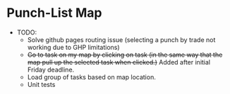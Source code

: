 # Punch-List Map

* TODO:
  * Solve github pages routing issue (selecting a punch by trade not working due to GHP limitations)
  * ~~Go to task on my map by clicking on task (in the same way that the map pull up the selected task when clicked.)~~ Added after initial Friday deadline.
  * Load group of tasks based on map location.
  * Unit tests
